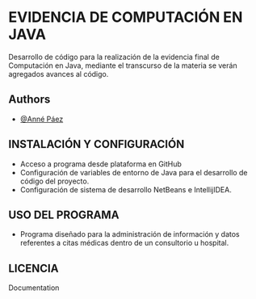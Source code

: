 # EVIDENCIA DE COMPUTACIÓN EN JAVA

Desarrollo de código para la realización de la evidencia final de Computación en Java, mediante el transcurso de la materia se verán agregados avances al código.

## Authors

- [@Anné Páez](https://www.github.com/Belindanne)

  
## INSTALACIÓN Y CONFIGURACIÓN

- Acceso a programa desde plataforma en GitHub
- Configuración de variables de entorno de Java para el desarrollo de código del proyecto.
- Configuración de sistema de desarrollo NetBeans e IntellijIDEA.


  
## USO DEL PROGRAMA

 - Programa diseñado para la administración de información y datos referentes a citas médicas dentro de un consultorio u hospital.
## LICENCIA
Documentation
  
